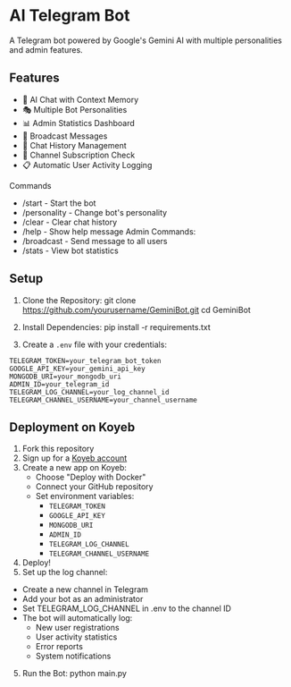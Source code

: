 # AI Telegram Bot

A Telegram bot powered by Google's Gemini AI with multiple personalities and admin features.

## Features

- 🤖 AI Chat with Context Memory
- 🎭 Multiple Bot Personalities
- 📊 Admin Statistics Dashboard
- 📢 Broadcast Messages
- 📝 Chat History Management
- 🔐 Channel Subscription Check
- 📋 Automatic User Activity Logging

Commands
- /start - Start the bot
- /personality - Change bot's personality
- /clear - Clear chat history
- /help - Show help message
Admin Commands:
- /broadcast - Send message to all users
- /stats - View bot statistics

## Setup

1. Clone the Repository:
git clone https://github.com/yourusername/GeminiBot.git
cd GeminiBot

2. Install Dependencies:
pip install -r requirements.txt

3. Create a `.env` file with your credentials:
```env
TELEGRAM_TOKEN=your_telegram_bot_token
GOOGLE_API_KEY=your_gemini_api_key
MONGODB_URI=your_mongodb_uri
ADMIN_ID=your_telegram_id
TELEGRAM_LOG_CHANNEL=your_log_channel_id
TELEGRAM_CHANNEL_USERNAME=your_channel_username
```
## Deployment on Koyeb

1. Fork this repository
2. Sign up for a [Koyeb account](https://app.koyeb.com)
3. Create a new app on Koyeb:
   - Choose "Deploy with Docker"
   - Connect your GitHub repository
   - Set environment variables:
     * `TELEGRAM_TOKEN`
     * `GOOGLE_API_KEY`
     * `MONGODB_URI`
     * `ADMIN_ID`
     * `TELEGRAM_LOG_CHANNEL`
     * `TELEGRAM_CHANNEL_USERNAME`
4. Deploy!
4. Set up the log channel:
- Create a new channel in Telegram
- Add your bot as an administrator
- Set TELEGRAM_LOG_CHANNEL in .env to the channel ID
- The bot will automatically log:
  - New user registrations
  - User activity statistics
  - Error reports
  - System notifications

5. Run the Bot:
python main.py